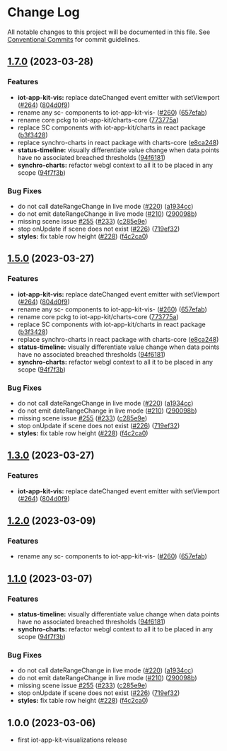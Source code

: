 # Change Log

All notable changes to this project will be documented in this file.
See [Conventional Commits](https://conventionalcommits.org) for commit guidelines.

## [1.7.0](https://github.com/awslabs/synchro-charts/compare/root-v1.6.0...root-v1.7.0) (2023-03-28)


### Features

* **iot-app-kit-vis:** replace dateChanged event emitter with setViewport ([#264](https://github.com/awslabs/synchro-charts/issues/264)) ([804d0f9](https://github.com/awslabs/synchro-charts/commit/804d0f9cee5cbb6f53eeb1db68ea9a4b4f3a57b2))
* rename any sc- components to iot-app-kit-vis- ([#260](https://github.com/awslabs/synchro-charts/issues/260)) ([657efab](https://github.com/awslabs/synchro-charts/commit/657efab572009969bd6b450c4e84e99a47c45b92))
* rename core pckg to iot-app-kit/charts-core ([773775a](https://github.com/awslabs/synchro-charts/commit/773775a21a6ce5977b73ae2c32d4671c5055b126))
* replace SC components with iot-app-kit/charts in react package ([b3f3428](https://github.com/awslabs/synchro-charts/commit/b3f342869761a7036491273e6151b63d558eaf92))
* replace synchro-charts in react package with charts-core ([e8ca248](https://github.com/awslabs/synchro-charts/commit/e8ca2488440ca2b68285ce5a085d5758fa4d809a))
* **status-timeline:** visually differentiate value change when data points have no associated breached thresholds ([94f6181](https://github.com/awslabs/synchro-charts/commit/94f61816aa46a5ba406552891180a74d2e625dfd))
* **synchro-charts:** refactor webgl context to all it to be placed in any scope ([94f7f3b](https://github.com/awslabs/synchro-charts/commit/94f7f3b3675f04700c5cc123d3698bf81b2ebc2e))


### Bug Fixes

* do not call dateRangeChange in live mode ([#220](https://github.com/awslabs/synchro-charts/issues/220)) ([a1934cc](https://github.com/awslabs/synchro-charts/commit/a1934cc2cc276aab93f32a60a5e1b2441b14e7ba))
* do not emit dateRangeChange in live mode ([#210](https://github.com/awslabs/synchro-charts/issues/210)) ([290098b](https://github.com/awslabs/synchro-charts/commit/290098bbe76ec030c55c44ddfd29b0cfb15bc5ea))
* missing scene issue [#255](https://github.com/awslabs/synchro-charts/issues/255) ([#233](https://github.com/awslabs/synchro-charts/issues/233)) ([c285e9e](https://github.com/awslabs/synchro-charts/commit/c285e9e2e26fcb78cad14d6a6d4469b348d221d2))
* stop onUpdate if scene does not exist ([#226](https://github.com/awslabs/synchro-charts/issues/226)) ([719ef32](https://github.com/awslabs/synchro-charts/commit/719ef32a6dc85b52e496e39ee32a229dfa2fb40f))
* **styles:** fix table row height ([#228](https://github.com/awslabs/synchro-charts/issues/228)) ([f4c2ca0](https://github.com/awslabs/synchro-charts/commit/f4c2ca0981b29b0889fc1a7a75e69d2a5f499049))

## [1.5.0](https://github.com/awslabs/synchro-charts/compare/root-v1.4.0...root-v1.5.0) (2023-03-27)


### Features

* **iot-app-kit-vis:** replace dateChanged event emitter with setViewport ([#264](https://github.com/awslabs/synchro-charts/issues/264)) ([804d0f9](https://github.com/awslabs/synchro-charts/commit/804d0f9cee5cbb6f53eeb1db68ea9a4b4f3a57b2))
* rename any sc- components to iot-app-kit-vis- ([#260](https://github.com/awslabs/synchro-charts/issues/260)) ([657efab](https://github.com/awslabs/synchro-charts/commit/657efab572009969bd6b450c4e84e99a47c45b92))
* rename core pckg to iot-app-kit/charts-core ([773775a](https://github.com/awslabs/synchro-charts/commit/773775a21a6ce5977b73ae2c32d4671c5055b126))
* replace SC components with iot-app-kit/charts in react package ([b3f3428](https://github.com/awslabs/synchro-charts/commit/b3f342869761a7036491273e6151b63d558eaf92))
* replace synchro-charts in react package with charts-core ([e8ca248](https://github.com/awslabs/synchro-charts/commit/e8ca2488440ca2b68285ce5a085d5758fa4d809a))
* **status-timeline:** visually differentiate value change when data points have no associated breached thresholds ([94f6181](https://github.com/awslabs/synchro-charts/commit/94f61816aa46a5ba406552891180a74d2e625dfd))
* **synchro-charts:** refactor webgl context to all it to be placed in any scope ([94f7f3b](https://github.com/awslabs/synchro-charts/commit/94f7f3b3675f04700c5cc123d3698bf81b2ebc2e))


### Bug Fixes

* do not call dateRangeChange in live mode ([#220](https://github.com/awslabs/synchro-charts/issues/220)) ([a1934cc](https://github.com/awslabs/synchro-charts/commit/a1934cc2cc276aab93f32a60a5e1b2441b14e7ba))
* do not emit dateRangeChange in live mode ([#210](https://github.com/awslabs/synchro-charts/issues/210)) ([290098b](https://github.com/awslabs/synchro-charts/commit/290098bbe76ec030c55c44ddfd29b0cfb15bc5ea))
* missing scene issue [#255](https://github.com/awslabs/synchro-charts/issues/255) ([#233](https://github.com/awslabs/synchro-charts/issues/233)) ([c285e9e](https://github.com/awslabs/synchro-charts/commit/c285e9e2e26fcb78cad14d6a6d4469b348d221d2))
* stop onUpdate if scene does not exist ([#226](https://github.com/awslabs/synchro-charts/issues/226)) ([719ef32](https://github.com/awslabs/synchro-charts/commit/719ef32a6dc85b52e496e39ee32a229dfa2fb40f))
* **styles:** fix table row height ([#228](https://github.com/awslabs/synchro-charts/issues/228)) ([f4c2ca0](https://github.com/awslabs/synchro-charts/commit/f4c2ca0981b29b0889fc1a7a75e69d2a5f499049))

## [1.3.0](https://github.com/awslabs/synchro-charts/compare/root-v1.2.0...root-v1.3.0) (2023-03-27)


### Features

* **iot-app-kit-vis:** replace dateChanged event emitter with setViewport ([#264](https://github.com/awslabs/synchro-charts/issues/264)) ([804d0f9](https://github.com/awslabs/synchro-charts/commit/804d0f9cee5cbb6f53eeb1db68ea9a4b4f3a57b2))

## [1.2.0](https://github.com/awslabs/synchro-charts/compare/root-v1.1.0...root-v1.2.0) (2023-03-09)


### Features

* rename any sc- components to iot-app-kit-vis- ([#260](https://github.com/awslabs/synchro-charts/issues/260)) ([657efab](https://github.com/awslabs/synchro-charts/commit/657efab572009969bd6b450c4e84e99a47c45b92))

## [1.1.0](https://github.com/awslabs/synchro-charts/compare/root-v1.0.0...root-v1.1.0) (2023-03-07)


### Features

* **status-timeline:** visually differentiate value change when data points have no associated breached thresholds ([94f6181](https://github.com/awslabs/synchro-charts/commit/94f61816aa46a5ba406552891180a74d2e625dfd))
* **synchro-charts:** refactor webgl context to all it to be placed in any scope ([94f7f3b](https://github.com/awslabs/synchro-charts/commit/94f7f3b3675f04700c5cc123d3698bf81b2ebc2e))


### Bug Fixes

* do not call dateRangeChange in live mode ([#220](https://github.com/awslabs/synchro-charts/issues/220)) ([a1934cc](https://github.com/awslabs/synchro-charts/commit/a1934cc2cc276aab93f32a60a5e1b2441b14e7ba))
* do not emit dateRangeChange in live mode ([#210](https://github.com/awslabs/synchro-charts/issues/210)) ([290098b](https://github.com/awslabs/synchro-charts/commit/290098bbe76ec030c55c44ddfd29b0cfb15bc5ea))
* missing scene issue [#255](https://github.com/awslabs/synchro-charts/issues/255) ([#233](https://github.com/awslabs/synchro-charts/issues/233)) ([c285e9e](https://github.com/awslabs/synchro-charts/commit/c285e9e2e26fcb78cad14d6a6d4469b348d221d2))
* stop onUpdate if scene does not exist ([#226](https://github.com/awslabs/synchro-charts/issues/226)) ([719ef32](https://github.com/awslabs/synchro-charts/commit/719ef32a6dc85b52e496e39ee32a229dfa2fb40f))
* **styles:** fix table row height ([#228](https://github.com/awslabs/synchro-charts/issues/228)) ([f4c2ca0](https://github.com/awslabs/synchro-charts/commit/f4c2ca0981b29b0889fc1a7a75e69d2a5f499049))

## 1.0.0 (2023-03-06)
* first iot-app-kit-visualizations release

